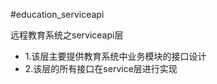 #education_serviceapi
<div>
    <p>
       远程教育系统之serviceapi层
    </p>
</div>
<div>
    <ul>
		<li>1.该层主要提供教育系统中业务模块的接口设计</li>
		<li>2.该层的所有接口在service层进行实现</li>
		</ul>
</div>

